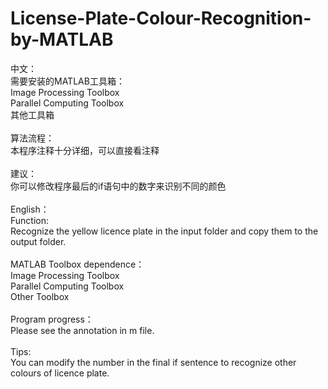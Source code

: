 # License-Plate-Colour-Recognition-by-MATLAB

中文：<br />
需要安装的MATLAB工具箱：<br />
Image Processing Toolbox<br />
Parallel Computing Toolbox<br />
其他工具箱<br />
<br />
算法流程：<br />
本程序注释十分详细，可以直接看注释<br />
<br />
建议：<br />
你可以修改程序最后的if语句中的数字来识别不同的颜色<br />
<br />
English：<br />
Function:<br />
Recognize the yellow licence plate in the input folder and copy them to the output folder.<br />
<br />
MATLAB Toolbox dependence：<br />
Image Processing Toolbox<br />
Parallel Computing Toolbox<br />
Other Toolbox<br />
<br />
Program progress：<br />
Please see the annotation in m file.<br />
<br />
Tips:<br />
You can modify the number in the final if sentence to recognize other colours of licence plate.